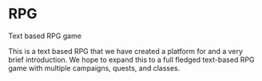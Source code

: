 # RPG
Text based RPG game

This is a text based RPG that we have created a platform for and a very brief introduction. 
We hope to expand this to a full fledged text-based RPG game with multiple campaigns, quests, and
classes.
